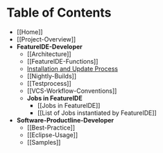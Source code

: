# Table of Contents

* [[Home]]
* [[Project-Overview]]
* **FeatureIDE-Developer**
  * [[Architecture]]
  * [[FeatureIDE-Functions]]
  * [Installation and Update Process](https://github.com/tthuem/FeatureIDE/wiki/InstallationAndUpdateProcess)
  * [[Nightly-Builds]]
  * [[Testprocess]]
  * [[VCS-Workflow-Conventions]]
  * **Jobs in FeatureIDE**
    * [[Jobs in FeatureIDE]]
    * [[List of Jobs instantiated by FeatureIDE]]
* **Software-Productline-Developer**
  * [[Best-Practice]]
  * [[Eclipse-Usage]]
  * [[Samples]]

